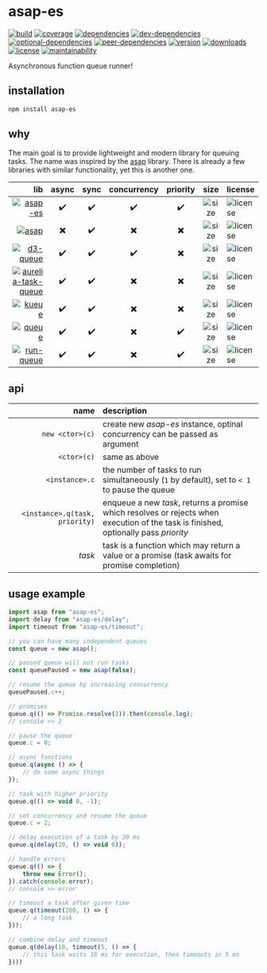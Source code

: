 # asap-es

[![build](https://img.shields.io/travis/tlaziuk/asap-es/master.svg)](https://travis-ci.org/tlaziuk/asap-es)
[![coverage](https://img.shields.io/coveralls/github/tlaziuk/asap-es/master.svg)](https://coveralls.io/github/tlaziuk/asap-es?branch=master)
[![dependencies](https://img.shields.io/david/tlaziuk/asap-es.svg)](https://david-dm.org/tlaziuk/asap-es)
[![dev-dependencies](https://img.shields.io/david/dev/tlaziuk/asap-es.svg)](https://david-dm.org/tlaziuk/asap-es?type=dev)
[![optional-dependencies](https://img.shields.io/david/optional/tlaziuk/asap-es.svg)](https://david-dm.org/tlaziuk/asap-es?type=optional)
[![peer-dependencies](https://img.shields.io/david/peer/tlaziuk/asap-es.svg)](https://david-dm.org/tlaziuk/asap-es?type=peer)
[![version](https://img.shields.io/npm/v/asap-es.svg)](https://www.npmjs.com/package/asap-es)
[![downloads](https://img.shields.io/npm/dm/asap-es.svg)](https://www.npmjs.com/package/asap-es)
[![license](https://img.shields.io/npm/l/asap-es.svg)](https://www.npmjs.com/package/asap-es)
[![maintainability](https://img.shields.io/codeclimate/maintainability/tlaziuk/asap-es.svg)](https://codeclimate.com/github/tlaziuk/asap-es)

Asynchronous function queue runner!

## installation

``` sh
npm install asap-es
```

## why

The main goal is to provide lightweight and modern library for queuing tasks.
The name was inspired by the [asap](https://github.com/kriskowal/asap) library.
There is already a few libraries with similar functionality, yet this is another one.

| lib | async | sync | concurrency | priority | size | license |
| ---: | :---: | :---: | :---: | :---: | :---: | :--- |
| [![asap-es](https://img.shields.io/npm/v/asap-es.svg?label=asap-es)](https://github.com/tlaziuk/asap-es) | ✔️ | ✔️ | ✔️ | ✔️ | ![size](https://img.shields.io/bundlephobia/minzip/asap-es.svg) | ![license](https://img.shields.io/npm/l/asap-es.svg) |
| [![asap](https://img.shields.io/npm/v/asap.svg?label=asap)](https://github.com/kriskowal/asap) | ✖️ | ✔️ | ✖️ | ✖️ | ![size](https://img.shields.io/bundlephobia/minzip/asap.svg) | ![license](https://img.shields.io/npm/l/asap.svg) |
| [![d3-queue](https://img.shields.io/npm/v/d3-queue.svg?label=d3-queue)](https://github.com/d3/d3-queue) | ✔️ | ✔️ | ✔️ | ✖️ | ![size](https://img.shields.io/bundlephobia/minzip/d3-queue.svg) | ![license](https://img.shields.io/npm/l/d3-queue.svg) |
| [![aurelia-task-queue](https://img.shields.io/npm/v/aurelia-task-queue.svg?label=aurelia-task-queue)](https://github.com/aurelia/task-queue) | ✔️ | ✔️ | ✖️ | ✖️ | ![size](https://img.shields.io/bundlephobia/minzip/aurelia-task-queue.svg) | ![license](https://img.shields.io/npm/l/aurelia-task-queue.svg) |
| [![kueue](https://img.shields.io/npm/v/kueue.svg?label=kueue)](https://github.com/jasonkneen/kueue) | ✔️ | ✔️ | ✖️ | ✖️ | ![size](https://img.shields.io/bundlephobia/minzip/kueue.svg) | ![license](https://img.shields.io/npm/l/kueue.svg) |
| [![queue](https://img.shields.io/npm/v/queue.svg?label=queue)](https://github.com/jessetane/queue) | ✔️ | ✔️ | ✖️ | ✔️ | ![size](https://img.shields.io/bundlephobia/minzip/queue.svg) | ![license](https://img.shields.io/npm/l/queue.svg) |
| [![run-queue](https://img.shields.io/npm/v/run-queue.svg?label=run-queue)](https://github.com/iarna/run-queue) | ✔️ | ✔️ | ✖️ | ✔️ | ![size](https://img.shields.io/bundlephobia/minzip/run-queue.svg) | ![license](https://img.shields.io/npm/l/run-queue.svg) |

## api

| name | description |
| ---: | :--- |
| `new <ctor>(c)` | create new _asap-es_ instance, optinal concurrency can be passed as argument |
| `<ctor>(c)` | same as above |
| `<instance>.c` | the number of tasks to run simultaneously (`1` by default), set to `< 1` to pause the queue |
| `<instance>.q(task, priority)` | enqueue a new _task_, returns a promise which resolves or rejects when execution of the task is finished, optionally pass _priority_ |
| _task_ | task is a function which may return a value or a promise (task awaits for promise completion) |

## usage example

``` typescript
import asap from "asap-es";
import delay from "asap-es/delay";
import timeout from "asap-es/timeout";

// you can have many independent queues
const queue = new asap();

// paused queue will not run tasks
const queuePaused = new asap(false);

// resume the queue by increasing concurrency
queuePaused.c++;

// promises
queue.q(() => Promise.resolve(2)).then(console.log);
// console >> 2

// pause the queue
queue.c = 0;

// async functions
queue.q(async () => {
    // do some async things
});

// task with higher priority
queue.q(() => void 0, -1);

// set concurrency and resume the queue
queue.c = 2;

// delay execution of a task by 20 ms
queue.q(delay(20, () => void 0));

// handle errors
queue.q(() => {
    throw new Error();
}).catch(console.error);
// console >> error

// timeout a task after given time
queue.q(timeout(200, () => {
    // a long task
}));

// combine delay and timeout
queue.q(delay(10, timeout(5, () => {
    // this task waits 10 ms for execution, then timeouts in 5 ms
})))
```
